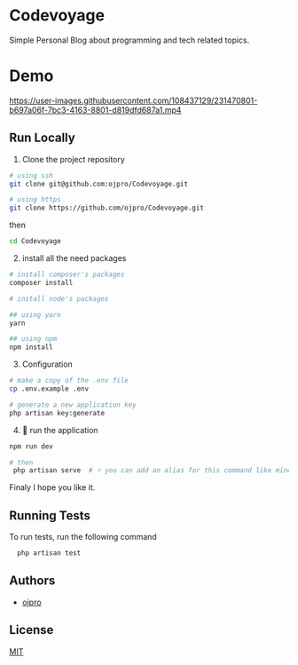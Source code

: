 
# Codevoyage

Simple Personal Blog about programming and tech related topics.

# Demo

https://user-images.githubusercontent.com/108437129/231470801-b697a06f-7bc3-4163-8801-d819dfd687a1.mp4

## Run Locally

1. Clone the project repository

```bash
# using ssh
git clone git@github.com:ojpro/Codevoyage.git

# using https
git clone https://github.com/ojpro/Codevoyage.git
```

then

```bash
cd Codevoyage
```

2. install all the need packages

```bash
# install composer's packages
composer install

# install node's packages

## using yarn
yarn 

## using npm
npm install
```

3. Configuration

```bash
# make a copy of the .env file
cp .env.example .env

# generate a new application key
php artisan key:generate
```
4. 🚀 run the application

```bash
npm run dev

# then
 php artisan serve  # ⚡ you can add an alias for this command like mine `pas=php artisan serve`
```

Finaly I hope you like it.
## Running Tests

To run tests, run the following command

```bash
  php artisan test
```


## Authors

- [ojpro](https://www.ojpro.me)


## License

[MIT](https://choosealicense.com/licenses/mit/)

